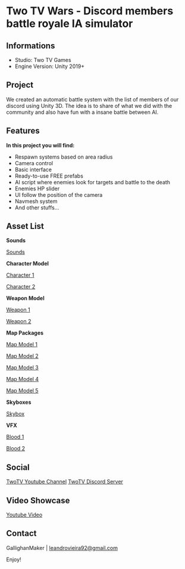 # Two TV Wars - Discord members battle royale IA simulator

## Informations

- Studio: Two TV Games
- Engine Version: Unity 2019+

## Project

We created an automatic battle system with the list of members of our discord using Unity 3D. The idea is to share of what we did with the community and also have fun with a insane battle between AI.

## Features

**In this project you will find:**
- Respawn systems based on area radius
- Camera control
- Basic interface
- Ready-to-use FREE prefabs
- AI script where enemies look for targets and battle to the death
- Enemies HP slider
- UI follow the position of the camera
- Navmesh system
- And other stuffs...

## Asset List

**Sounds**

[Sounds](https://assetstore.unity.com/packages/audio/music/casual-kingdom-world-sounds-free-136406)

**Character Model**

[Character 1](https://assetstore.unity.com/packages/3d/characters/humanoids/strong-knight-83586)

[Character 2](https://assetstore.unity.com/packages/3d/characters/humanoids/strong-knight-2-144018)

**Weapon Model**

[Weapon 1](https://assetstore.unity.com/packages/3d/props/weapons/medieval-weapons-free-120729)

[Weapon 2](https://assetstore.unity.com/packages/3d/props/weapons/medieval-weapon-set-01-97120)

**Map Packages**

[Map Model 1](https://assetstore.unity.com/packages/3d/environments/historic/medieval-bridge-3d-67509)

[Map Model 2](https://assetstore.unity.com/packages/3d/environments/medieval-stone-keep-56596)

[Map Model 3](https://assetstore.unity.com/packages/3d/environments/historic/medieval-barrows-and-wagons-33411)

[Map Model 4](https://assetstore.unity.com/packages/3d/environments/landscapes/grassy-valley-terrains-60497)

[Map Model 5](https://assetstore.unity.com/packages/3d/environments/historic/modular-medieval-lanterns-85527)

**Skyboxes**

[Skybox](https://assetstore.unity.com/packages/2d/textures-materials/sky/classic-skybox-24923)

**VFX**

[Blood 1](https://assetstore.unity.com/packages/vfx/particles/blood-gush-73426)

[Blood 2](https://assetstore.unity.com/packages/2d/textures-materials/blood-splatter-decal-package-7518)

## Social

[TwoTV Youtube Channel](https://www.youtube.com/twotvgames)
[TwoTV Discord Server](https://discord.gg/agxpZub)

## Video Showcase

[Youtube Video](http://www.youtube.com/watch?v=UIV7XfPwJ18)

## Contact

GallighanMaker | leandrovieira92@gmail.com

Enjoy!